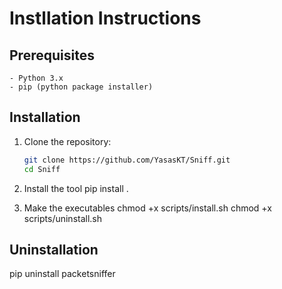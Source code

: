# Instllation Instructions

## Prerequisites
    - Python 3.x
    - pip (python package installer)

## Installation

1. Clone the repository:
    ```bash
    git clone https://github.com/YasasKT/Sniff.git
    cd Sniff

2. Install the tool
    pip install .

3. Make the executables
    chmod +x scripts/install.sh
    chmod +x scripts/uninstall.sh

## Uninstallation
pip uninstall packetsniffer